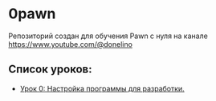 # 0pawn
Репозиторий создан для обучения Pawn с нуля на канале https://www.youtube.com/@donelino

## Список уроков:
- [Урок 0: Настройка программы для разработки.](https://github.com/donelino/0pawn/tree/lesson0_sublime_settings?tab=readme-ov-file#0pawn)